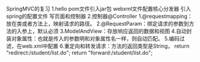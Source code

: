 SpringMVC的复习
1.hello 
    pom文件引入jar包
    webxml文件配置核心分发器
    引入spring的配置文件
    写页面和控制器
2.控制器@Controller
    1.@requestmapping：放在类或者方法上，映射请求的路径。
    2.@RequestParam：绑定请求的参数到方法的入参上，默认必须
    3.ModelAndView：存放响应返回的数据和视图
    4.自动封装对象属性：也就是传入的参数明和对象属性名一样，则自动匹配。
    5.编码过滤，在web.xml中配置
    6.重定向和转发请求：方法的返回类型是String， 
               return "redirect:/student/list.do";
               return "forward:/student/list.do";